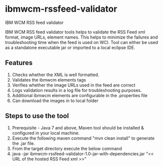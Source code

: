 # ibmwcm-rssfeed-validator
IBM WCM RSS feed validator

IBM WCM RSS feed validator tools helps to validate the RSS Feed xml format, image URLs, element names. This helps to minimize the failures and troubleshooting time when the feed is used on WCI. Tool can either be used as a standalone executable jar or imported to a local eclipse IDE.

Features
--------
1. Checks whether the XML is well formatted.
2. Validates the ibmwcm elements tags
3. Verifies whether the image URLs used in the feed are correct
4. Logs validation results in a log file for troubleshooting purposes.
5. Additional ibmwcm elements are configurable in the .properties file
6. Can download the images in to local folder
 

Steps to use the tool
---------------------
1. Prerequisite - Java 7 and above, Maven tool should be installed & configured in your local machine. 
2. Execute the following maven command "mvn clean install" to generate the .jar file.
3. From the target directory execute the below command
4. java -jar ibmwcm-rssfeed-validator-1.0-jar-with-dependencies.jar "<< URL of the hosted RSS Feed xml >>"

